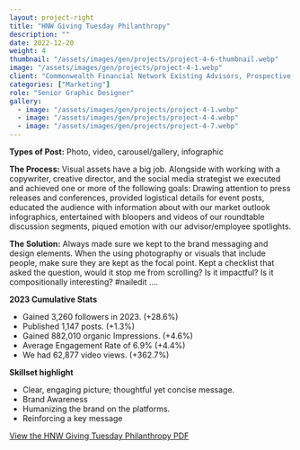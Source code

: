 ```yaml
---
layout: project-right
title: "HNW Giving Tuesday Philanthropy"
description: ""
date: 2022-12-20
weight: 4
thumbnail: "/assets/images/gen/projects/project-4-6-thumbnail.webp"
image: "/assets/images/gen/projects/project-4-1.webp"
client: "Commonwealth Financial Network Existing Advisors, Prospective Advisors"
categories: ["Marketing"]
role: "Senior Graphic Designer"
gallery:
  - image: "/assets/images/gen/projects/project-4-1.webp"
  - image: "/assets/images/gen/projects/project-4-4.webp"
  - image: "/assets/images/gen/projects/project-4-7.webp"
---
```


<strong>Types of Post:</strong> Photo, video, carousel/gallery, infographic

<strong>The Process:</strong> Visual assets have a big job. Alongside with working with a copywriter, creative director, and the social media strategist we executed and achieved one or more of the following goals: Drawing attention to press releases and conferences, provided logistical details for event posts, educated the audience with information about with our market outlook infographics, entertained with bloopers and videos of our roundtable discussion segments, piqued emotion  with our advisor/employee spotlights.

<strong>The Solution:</strong> Always made sure we kept to the brand messaging and design elements. When the using photography or visuals that include people, make sure they are kept as the focal point. Kept a checklist that asked the question, would it stop me from scrolling? Is it impactful? Is it compositionally interesting? #nailedit ….

<strong>2023 Cumulative Stats</strong>
- Gained 3,260 followers in 2023. (+28.6%)
- Published 1,147 posts. (+1.3%)
- Gained 882,010 organic Impressions. (+4.6%)
- Average Engagement Rate of 6.9% (+4.4%)
- We had 62,877 video views. (+362.7%)

<strong>Skillset highlight</strong>
- Clear, engaging picture; thoughtful yet concise message.
- Brand Awareness
- Humanizing the brand on the platforms.
- Reinforcing a key message

[View the HNW Giving Tuesday Philanthropy PDF](/portfolio/assets/pdf/HNW_Giving_Tuesday_Philanthropy.pdf)
